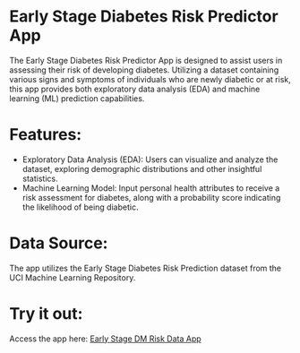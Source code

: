 # Early Stage Diabetes Risk Predictor App
The Early Stage Diabetes Risk Predictor App is designed to assist users in assessing their risk of developing diabetes. Utilizing a dataset containing various signs and symptoms of individuals who are newly diabetic or at risk, this app provides both exploratory data analysis (EDA) and machine learning (ML) prediction capabilities.

# Features:
* Exploratory Data Analysis (EDA): Users can visualize and analyze the dataset, exploring demographic distributions and other insightful statistics.
* Machine Learning Model: Input personal health attributes to receive a risk assessment for diabetes, along with a probability score indicating the likelihood of being diabetic.

# Data Source:
The app utilizes the Early Stage Diabetes Risk Prediction dataset from the UCI Machine Learning Repository.

# Try it out:
Access the app here: [Early Stage DM Risk Data App](https://app-project-diabetes-prediction-udp3fgkopdig5uedi6qbrv.streamlit.app/)
